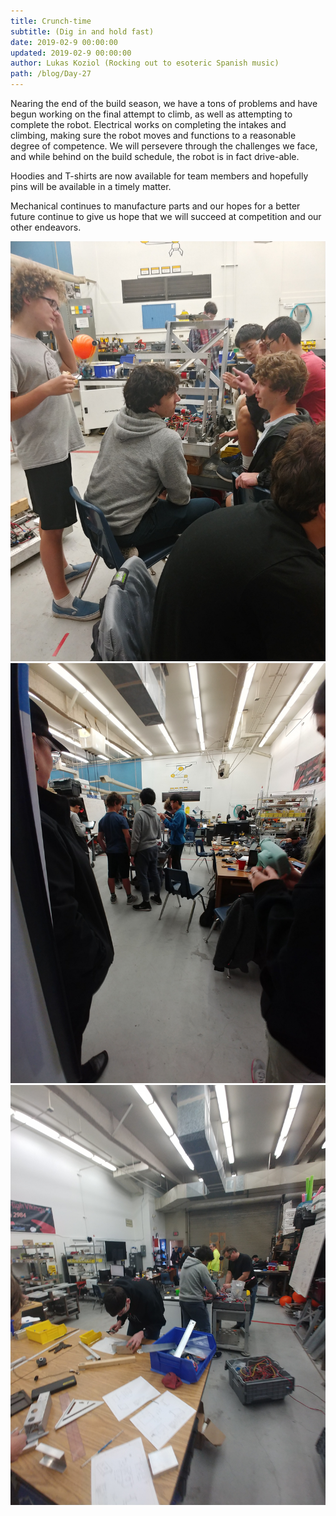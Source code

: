 ```yaml
---
title: Crunch-time
subtitle: (Dig in and hold fast)
date: 2019-02-9 00:00:00
updated: 2019-02-9 00:00:00
author: Lukas Koziol (Rocking out to esoteric Spanish music)
path: /blog/Day-27
---
```


Nearing the end of the build season, we have a tons of problems and have begun working on the final attempt to climb, as well as attempting to complete the robot. Electrical works on completing the intakes and climbing, making sure the robot moves and functions to a reasonable degree of competence. We will persevere through the challenges we face, and while behind on the build schedule, the robot is in fact drive-able.

Hoodies and T-shirts are now available for team members and hopefully pins will be available in a timely matter.

Mechanical continues to manufacture parts and our hopes for a better future continue to give us hope that we will succeed at competition and our other endeavors.

![Peeps at Work](./images/20190209/1.jpg)
![Peeps at Work](./images/20190209/2.jpg)
![Peeps at Work](./images/20190209/3.jpg)

